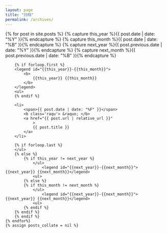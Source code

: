 ```yaml
---
layout: page
title: "归档"
permalink: /archives/
---
```


<!-- 这里获取的是_posts文件夹里的 -->

<div class="post-list">
    {% for post in site.posts  %}
        {% capture this_year %}{{ post.date | date: "%Y" }}{% endcapture %}
        {% capture this_month %}{{ post.date | date: "%B" }}{% endcapture %}
        {% capture next_year %}{{ post.previous.date | date: "%Y" }}{% endcapture %}
        {% capture next_month %}{{ post.previous.date | date: "%B" }}{% endcapture %}

		{% if forloop.first %}
		<legend id="{{this_year}}-{{this_month}}">
			<b>
				{{this_year}} {{this_month}}
			</b>
		</legend>
		<ul>
		{% endif %}

		<li>
            <span>{{ post.date | date: "%F" }}</span>
            <b class='raqu'> &raquo; </b> 
            <a href="{{ post.url | relative_url }}"
                >
                {{ post.title }}
            </a>
        </li>

		{% if forloop.last %}
		</ul>
		{% else %}
            {% if this_year != next_year %}
                </ul>
                    <legend id="{{next_year}}-{{next_month}}">{{next_year}} {{next_month}}</legend>
                <ul>
            {% else %}
			{% if this_month != next_month %}
                </ul>
                    <legend id="{{next_year}}-{{next_month}}">{{next_year}} {{next_month}}</legend>
                <ul>
			{% endif %}
        {% endif %}
		{% endif %}
	{% endfor%}
    {% assign posts_collate = nil %}
</div>

